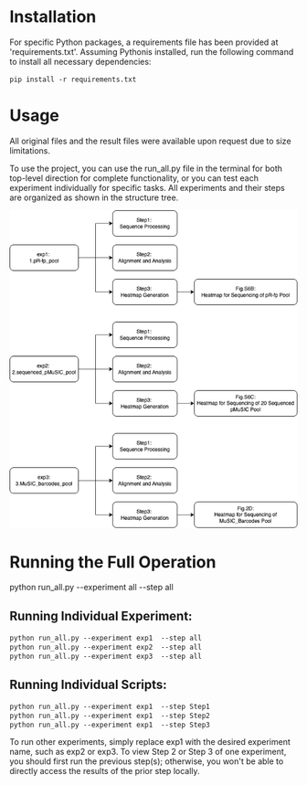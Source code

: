 # **Installation**
For specific Python packages, a requirements file has been provided at 'requirements.txt'.
Assuming Pythonis installed, run the following command to install all necessary dependencies:
```
pip install -r requirements.txt
```

# **Usage**
All original files and the result files were available upon request due to size limitations.

To use the project, you can use the run_all.py file in the terminal for both top-level direction for complete functionality, or you can test each experiment individually for specific tasks.
All experiments and their steps are organized as shown in the structure tree. 


![structure tree](structure_tree.png)


# **Running the Full Operation**
python run_all.py --experiment all --step all

## **Running Individual Experiment:**
```
python run_all.py --experiment exp1  --step all
python run_all.py --experiment exp2  --step all
python run_all.py --experiment exp3  --step all
```

## **Running Individual Scripts:**
```
python run_all.py --experiment exp1  --step Step1
python run_all.py --experiment exp1  --step Step2
python run_all.py --experiment exp1  --step Step3
```

To run other experiments, simply replace exp1 with the desired experiment name, such as exp2 or exp3. 
To view Step 2 or Step 3 of one experiment, you should first run the previous step(s); otherwise, you won't be able to directly access the results of the prior step locally.
